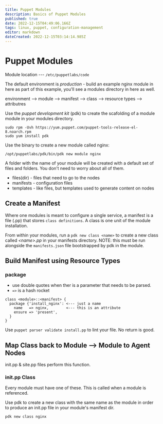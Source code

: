 ```yaml
---
title: Puppet Modules
description: Basics of Puppet Modules
published: true
date: 2022-12-15T04:49:06.166Z
tags: linux, puppet, configuration-management
editor: markdown
dateCreated: 2022-12-15T03:14:14.985Z
---
```


# Puppet Modules

Module location --- `/etc/puppetlabs/code`

The default environment is *production* - build an example nginx module in here as part of this example, you'll see a modules directory in here as well. 

environment --> module --> manifest --> class --> resource types --> attributres

Use the *puppet development kit* (pdk) to create the scafolding of a module module in your modules directory.

```
sudo rpm -Uvh https://yum.puppet.com/puppet-tools-release-el-8.noarch.rpm
sudo yum install pdk
```

Use the binary to create a new module called nginx: 

```
/opt/puppetlabs/pdk/bin/pdk new module nginx
```

A folder with the name of your module will be created with a default set of files and folders. You don't need to worry about all of them.

- files(dir) - files that need to go to the nodes
- manifests - configuration files
- templates - like files, but templates used to generate content on nodes

## Create a Manifest

Where one modules is meant to configure a single service, a manifest is a file (.pp) that stores `class definitions`. A class is one unit of the module installation. 

From within your modules, run a `pdk new class <name>` to create a new class called *\<name>.pp* in your manifests directory. NOTE: this must be run alongside the `manifests.json` file bootstrapped by pdk in the module. 

## Build Manifest using Resource Types

### package 

- use double quotes when ther is a parameter that needs to be parsed.
- `=>` is a hash rocket

```
class <module>::<manifest> {
  package {'install_nginx': <--- just a name
    name   => nginx,        <--- this is an attribute
    ensure => 'present',
  }
}
```

Use `puppet parser validate install.pp` to lint your file. No return is good. 

## Map Class back to Module --> Module to Agent Nodes 

init.pp & site.pp files perform this function.  

### init.pp Class

Every module must have one of these. This is called when a module is referenced. 

Use pdk to create a new class with the same name as the module in order to produce an init.pp file in your module's manifest dir.

```
pdk new class nginx
```



